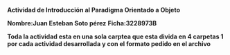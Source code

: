 **Actividad de Introducción al Paradigma Orientado a Objeto**

**Nombre:Juan Esteban Soto pérez**
**Ficha:3228973B**

**Toda la actividad esta en una sola carptea que esta divida en 4 carpetas 1 por cada actividad desarrollada y con el formato pedido en el archivo**
